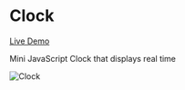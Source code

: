 # Clock

[Live Demo](https://dangvincent.github.io/Clock/)

Mini JavaScript Clock that displays real time 

![Clock](https://i.imgur.com/wWu6Nr3.png)
